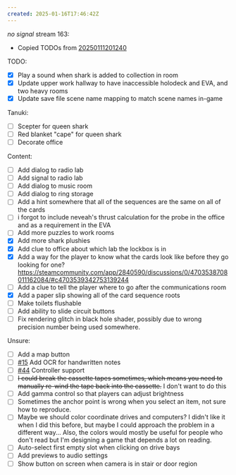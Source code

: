 ```yaml
---
created: 2025-01-16T17:46:42Z
---
```


_no signal_ stream 163:
- Copied TODOs from [20250111201240](20250111201240.md)

TODO:
- [x] Play a sound when shark is added to collection in room
- [x] Update upper work hallway to have inaccessible holodeck and EVA, and two heavy rooms
- [x] Update save file scene name mapping to match scene names in-game

Tanuki:
- [ ] Scepter for queen shark
- [ ] Red blanket "cape" for queen shark
- [ ] Decorate office

Content:
- [ ] Add dialog to radio lab
- [ ] Add signal to radio lab
- [ ] Add dialog to music room
- [ ] Add dialog to ring storage
- [ ] Add a hint somewhere that all of the sequences are the same on all of the cards
- [ ] i forgot to include neveah's thrust calculation for the probe in the office and as a requirement in the EVA
- [ ] Add more puzzles to work rooms
- [x] Add more shark plushies
- [x] Add clue to office about which lab the lockbox is in
- [x] Add a way for the player to know what the cards look like before they go looking for one? https://steamcommunity.com/app/2840590/discussions/0/4703538708011162084/#c4703539342753139244
- [ ] Add a clue to tell the player where to go after the communications room
- [x] Add a paper slip showing all of the card sequence roots
- [ ] Make toilets flushable
- [ ] Add ability to slide circuit buttons
- [ ] Fix rendering glitch in black hole shader, possibly due to wrong precision number being used somewhere.

Unsure:
- [ ] Add a map button
- [ ] [#15](https://gitea.arcturuscollective.com/exodrifter/lost-contact/issues/15) Add OCR for handwritten notes
- [ ] [#44](https://gitea.arcturuscollective.com/exodrifter/lost-contact/issues/44) Controller support
- [ ] ~~I could break the cassette tapes sometimes, which means you need to manually re-wind the tape back into the cassette.~~ I don't want to do this
- [ ] Add gamma control so that players can adjust brightness
- [ ] Sometimes the anchor point is wrong when you select an item, not sure how to reproduce.
- [ ] Maybe we should color coordinate drives and computers? I didn't like it when I did this before, but maybe I could approach the problem in a different way... Also, the colors would mostly be useful for people who don't read but I'm designing a game that depends a lot on reading.
- [ ] Auto-select first empty slot when clicking on drive bays
- [ ] Add previews to audio settings
- [ ] Show button on screen when camera is in stair or door region
